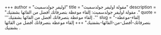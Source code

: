 +++
author = "اوليفر جولدسميث"
title = "مقولة اوليفر جولدسميث"
description = "مقولة اوليفر جولدسميث: إلقاء موعظة بتصرفاتك أفضل من القائها بشفتيك ."
quote = '''إلقاء موعظة بتصرفاتك أفضل من القائها بشفتيك .'''
slug = "إلقاء-موعظة-بتصرفاتك-أفضل-من-القائها-بشفتيك"
+++
إلقاء موعظة بتصرفاتك أفضل من القائها بشفتيك .
